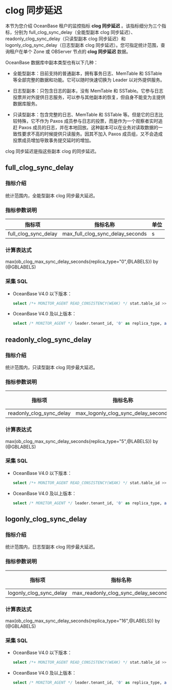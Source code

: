# clog 同步延迟

本节为您介绍 OceanBase 租户的监控指标 **clog 同步延迟** 。该指标细分为三个指标，分别为 full_clog_sync_delay（全能型副本 clog 同步延迟）、 readonly_clog_sync_delay（只读型副本 clog 同步延迟）和 logonly_clog_sync_delay（日志型副本 clog 同步延迟）。您可指定统计范围，查询租户在单个 Zone 或 OBServer 节点的 **clog 同步延迟** 数据。

OceanBase 数据库中副本类型也有以下几种：

* 全能型副本：目前支持的普通副本，拥有事务日志、MemTable 和 SSTable 等全部完整的数据和功能。它可以随时快速切换为 Leader 以对外提供服务。

* 日志型副本：只包含日志的副本，没有 MemTable 和 SSTable。它参与日志投票并对外提供日志服务，可以参与其他副本的恢复，但自身不能变为主提供数据库服务。

* 只读型副本：包含完整的日志、MemTable 和 SSTable 等。但是它的日志比较特殊，它不作为 Paxos 成员参与日志的投票，而是作为一个观察者实时追赶 Paxos 成员的日志，并在本地回放。这种副本可以在业务对读取数据的一致性要求不高的时候提供只读服务。因其不加入 Paxos 成员组，又不会造成投票成员增加导致事务提交延时的增加。

clog 同步延迟是指这些副本 clog 的同步延迟。

## full_clog_sync_delay

### 指标介绍

统计范围内，全能型副本 clog 同步最大延迟。

### 指标参数说明

|  **指标项**   |  **指标名称**  | **单位** |
|-------|--------|--------|
| full_clog_sync_delay | max_full_clog_sync_delay_seconds | s     |

### 计算表达式

max(ob_clog_max_sync_delay_seconds{replica_type="0",@LABELS}) by (@GBLABELS)

### 采集 SQL

* OceanBase V4.0 以下版本：

  ```sql
  select /*+ MONITOR_AGENT READ_CONSISTENCY(WEAK) */ stat.table_id >> 40 tenant_id, stat.replica_type, max(stat.next_replay_ts_delta) / 1000000 as max_clog_sync_delay_seconds from __all_virtual_clog_stat stat left join (select meta.table_id, meta.partition_id from __all_virtual_meta_table meta where meta.status = 'REPLICA_STATUS_NORMAL'and meta.svr_ip = ? and meta.svr_port = ? and meta.table_id not in (select table_id from __all_virtual_partition_migration_status mig where mig.action <> 'END') ) meta on stat.table_id = meta.table_id and stat.partition_idx = meta.partition_id where stat.svr_ip = ? and stat.svr_port = ? group by tenant_id, replica_type having max_clog_sync_delay_seconds < 3153600000
  ```

* OceanBase V4.0 及以上版本：

  ```sql
  select /* MONITOR_AGENT */ leader.tenant_id, '0' as replica_type, abs(max(CAST(leader_ts as SIGNED)-CAST(follower_ts as SIGNED)))/1000000000 max_clog_sync_delay_seconds from (select max(end_scn) leader_ts, tenant_id, role from GV$OB_LOG_STAT where role='LEADER' group by tenant_id ) leader inner join (select min(end_scn) follower_ts, tenant_id, role from GV$OB_LOG_STAT where role='FOLLOWER' group by tenant_id ) follower on leader.tenant_id=follower.tenant_id group by leader.tenant_id
  ```

## readonly_clog_sync_delay

### 指标介绍

统计范围内，只读型副本 clog 同步最大延迟。

### 指标参数说明

|         **指标项**          |              **指标名称**               | **单位** |
|--------------------------|-------------------------------------|--------|
| readonly_clog_sync_delay | max_logonly_clog_sync_delay_seconds | s      |

### 计算表达式

max(ob_clog_max_sync_delay_seconds{replica_type="5",@LABELS}) by (@GBLABELS)

### 采集 SQL

* OceanBase V4.0 以下版本：

  ```sql
  select /*+ MONITOR_AGENT READ_CONSISTENCY(WEAK) */ stat.table_id >> 40 tenant_id, stat.replica_type, max(stat.next_replay_ts_delta) / 1000000 as max_clog_sync_delay_seconds from __all_virtual_clog_stat stat left join (select meta.table_id, meta.partition_id from __all_virtual_meta_table meta where meta.status = 'REPLICA_STATUS_NORMAL'and meta.svr_ip = ? and meta.svr_port = ? and meta.table_id not in (select table_id from __all_virtual_partition_migration_status mig where mig.action <> 'END') ) meta on stat.table_id = meta.table_id and stat.partition_idx = meta.partition_id where stat.svr_ip = ? and stat.svr_port = ? group by tenant_id, replica_type having max_clog_sync_delay_seconds < 3153600000
  ```

* OceanBase V4.0 及以上版本：

  ```sql
  select /* MONITOR_AGENT */ leader.tenant_id, '0' as replica_type, abs(max(CAST(leader_ts as SIGNED)-CAST(follower_ts as SIGNED)))/1000000000 max_clog_sync_delay_seconds from (select max(end_scn) leader_ts, tenant_id, role from GV$OB_LOG_STAT where role='LEADER' group by tenant_id ) leader inner join (select min(end_scn) follower_ts, tenant_id, role from GV$OB_LOG_STAT where role='FOLLOWER' group by tenant_id ) follower on leader.tenant_id=follower.tenant_id group by leader.tenant_id
  ```

## logonly_clog_sync_delay

### 指标介绍

统计范围内，日志型副本 clog 同步最大延迟。

### 指标参数说明

|         **指标项**         |               **指标名称**               | **单位** |
|-------------------------|--------------------------------------|--------|
| logonly_clog_sync_delay | max_readonly_clog_sync_delay_seconds | s      |

### 计算表达式

max(ob_clog_max_sync_delay_seconds{replica_type="16",@LABELS}) by (@GBLABELS)

### 采集 SQL

* OceanBase V4.0 以下版本：

  ```sql
  select /*+ MONITOR_AGENT READ_CONSISTENCY(WEAK) */ stat.table_id >> 40 tenant_id, stat.replica_type, max(stat.next_replay_ts_delta) / 1000000 as max_clog_sync_delay_seconds from __all_virtual_clog_stat stat left join (select meta.table_id, meta.partition_id from __all_virtual_meta_table meta where meta.status = 'REPLICA_STATUS_NORMAL'and meta.svr_ip = ? and meta.svr_port = ? and meta.table_id not in (select table_id from __all_virtual_partition_migration_status mig where mig.action <> 'END') ) meta on stat.table_id = meta.table_id and stat.partition_idx = meta.partition_id where stat.svr_ip = ? and stat.svr_port = ? group by tenant_id, replica_type having max_clog_sync_delay_seconds < 3153600000
  ```

* OceanBase V4.0 及以上版本：

  ```sql
  select /* MONITOR_AGENT */ leader.tenant_id, '0' as replica_type, abs(max(CAST(leader_ts as SIGNED)-CAST(follower_ts as SIGNED)))/1000000000 max_clog_sync_delay_seconds from (select max(end_scn) leader_ts, tenant_id, role from GV$OB_LOG_STAT where role='LEADER' group by tenant_id ) leader inner join (select min(end_scn) follower_ts, tenant_id, role from GV$OB_LOG_STAT where role='FOLLOWER' group by tenant_id ) follower on leader.tenant_id=follower.tenant_id group by leader.tenant_id
  ```
  
